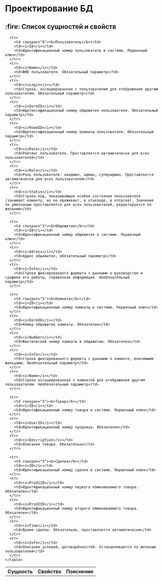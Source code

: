 # Проектирование БД


   <h2> :fire: Список сущностей и свойств</h2>
    <table>
      <tr>
        <th>Сущность</th>
        <th>Свойство</th>
        <th>Пояснение</th>
      </tr>
      
      <tr>
        <td rowspan="8"><b>Пользователь</b></td>
        <td><i>ID</i></td>
        <td>Идентификационный номер пользователя в системе. Первичный ключ</td>
      </tr>
      <tr>
        <td><i>Name</i></td>
        <td>ФИО пользователя. Обязательный параметр</td>
      </tr>
      <tr>
        <td><i>Login</i></td>
        <td>Строка, ассоциированная с пользователем для отображения другим пользователям. Обязательный параметр</td>
      </tr>
      <tr>
        <td><i>DormID</i></td>
        <td>Идетентификационный номер общежития пользователя. Обязательный параметр</td>
      </tr>
      <tr>
        <td><i>RoomID</i></td>
        <td>Идетентификационный номер комнаты пользователя. Обязательный параметр</td>
      </tr>
      <tr>
        <td><i>Rate</i></td>
        <td>Рейтинг пользователя. Проставляется автоматически для всех пользователей</td>
      </tr>
      <tr>
        <td><i>Role</i></td>
        <td>Роль пользователя: неадмин, админ, суперадмин. Проставляется автоматически для всех пользователей</td>
      </tr>
      <tr>
        <td><i>Status</i></td>
        <td>Строка-код, показывающая особое состояние пользователя (занимает команту, но не проживает, в отъезеде, в отпуске). Значение по умолчанию проставляется для всех пользователей, редактируется по желанию</td>
      </tr>
      
      <tr>
        <td rowspan="3"><b>Общежитие</b></td>
        <td><i>ID</i></td>
        <td>Идентификационный номер общежития в системе. Первичный ключ</td>
      </tr>
      <tr>
        <td><i>Adress</i></td>
        <td>Адрес общежития, обязательный параметр</td>
      </tr>
      <tr>
        <td><i>Info</i></td>
        <td>Строка фиксированного формата с данными о руководстве и графике его работы, справочная информация. Необязательный параметр</td>
      </tr>
      
      <tr>
        <td rowspan="5"><b>Комната</b></td>
        <td><i>ID</i></td>
        <td>Идентификационный номер комнаты в системе. Первичный ключ</td>
      </tr>
      <tr>
        <td><i>DormID</i></td>
        <td>Номер общежития комнаты. Обязателен</td>
      </tr>
      <tr>
        <td><i>Number</i></td>
        <td>Фактический номер комнаты в общежитии. Обязателен</td>
      </tr>
      <tr>
        <td><i>Info</i></td>
        <td>Строка фиксированного формата с данными о команте, вносимыми жильцами. Необязательный параметр</td>
      </tr>
      <tr>
        <td><i>Name</i></td>
        <td>Строка ассоциированная с комнатой для отображения другим пользователям. Необязательный параметр</td>
      </tr>
      
      <tr>
        <td rowspan="3"><b>Товар</b></td>
        <td><i>ID</i></td>
        <td>Идентификационный номер товара в системе. Первичный ключ</td>
      </tr>
      <tr>
        <td><i>UserID</i></td>
        <td>Идентификационный номер продавца. Обязателен</td>
      </tr>
      <tr>
        <td><i>Description</i></td>
        <td>Описание товара. Обязательно</td>
      </tr>
      
      <tr>
        <td rowspan="5"><b>Сделка</b></td>
        <td><i>ID</i></td>
        <td>Идентификационный номер сделки в системе. Первичный ключ</td>
      </tr>
      <tr>
        <td><i>Prod1ID</i></td>
        <td>Идентификационный номер первого обмениваемого товара. Обязателен</td>
      </tr>
      <tr>
        <td><i>Prod2ID</i></td>
        <td>Идентификационный номер второго обмениваемого товара. Обязателен</td>
      </tr>
      <tr>
        <td><i>Time</i></td>
        <td>Время сделки. Обязательно, проставляется автоматически</td>
      </tr>
      <tr>
        <td><i>Info</i></td>
        <td>Описание условий, договорённостей. Устанавливается по желанию пользователей</td>
      </tr>
    </table>

  

   
